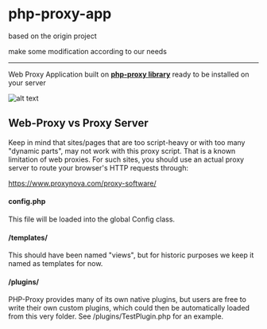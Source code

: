 # php-proxy-app

based on the origin project

make some modification according to our needs

--------

Web Proxy Application built on [**php-proxy library**](https://github.com/Athlon1600/php-proxy) ready to be installed on your server

![alt text](http://i.imgur.com/KrtU5KE.png?1 "This is how PHP-Proxy looks when installed")



## Web-Proxy vs Proxy Server

Keep in mind that sites/pages that are too script-heavy or with too many "dynamic parts", may not work with this proxy script.
That is a known limitation of web proxies. For such sites, you should use an actual proxy server to route your browser's HTTP requests through:  

https://www.proxynova.com/proxy-software/



#### config.php

This file will be loaded into the global Config class.

#### /templates/

This should have been named "views", but for historic purposes we keep it named as templates for now.

#### /plugins/

PHP-Proxy provides many of its own native plugins, but users are free to write their own custom plugins, which could then be automatically loaded from this very folder. See /plugins/TestPlugin.php for an example.

